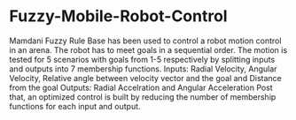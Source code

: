 # Fuzzy-Mobile-Robot-Control
Mamdani Fuzzy Rule Base has been used to control a robot motion control in an arena. The robot has to meet goals in a sequential order. The motion is tested for 5 scenarios with goals from 1-5 respectively by splitting inputs and outputs into 7 membership functions.
Inputs: Radial Velocity, Angular Velocity, Relative angle between velocity vector and the goal and Distance from the goal
Outputs: Radial Accelration and Angular Acceleration 
Post that, an optimized control is built by reducing the number of membership functions for each input and output.
